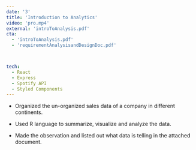 ```yaml
---
date: '3'
title: 'Introduction to Analytics'
video: 'pro.mp4'
external: 'introToAnalysis.pdf'
cta:
  - 'introToAnalysis.pdf'   
  - 'requirementAnalysisandDesignDoc.pdf'



tech:
  - React
  - Express
  - Spotify API
  - Styled Components
---
```


- Organized the un-organized sales data of a company in different continents.

- Used R language to summarize, visualize and analyze the data.

- Made the observation and listed out what data is telling in the attached document.
